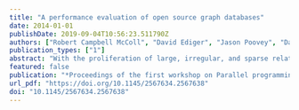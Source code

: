 ```yaml
---
title: "A performance evaluation of open source graph databases"
date: 2014-01-01
publishDate: 2019-09-04T10:56:23.511790Z
authors: ["Robert Campbell McColl", "David Ediger", "Jason Poovey", "Dan Campbell", "David A. Bader"]
publication_types: ["1"]
abstract: "With the proliferation of large, irregular, and sparse relational datasets, new storage and analysis platforms have arisen to fill gaps in performance and capability left by conventional approaches built on traditional database technologies and query languages. Many of these platforms apply graph structures and analysis techniques to enable users to ingest, update, query, and compute on the topological structure of the network represented as sets of edges relating sets of vertices. To store and process Facebook-scale datasets, software and algorithms must be able to support data sources with billions of edges, update rates of millions of updates per second, and complex analysis kernels. These platforms must provide intuitive interfaces that enable graph experts and novice programmers to write implementations of common graph algorithms. In this paper, we conduct a qualitative study and a performance comparison of 12 open source graph databases using four fundamental graph algorithms on networks containing up to 256 million edges.v"
featured: false
publication: "*Proceedings of the first workshop on Parallel programming for analytics applications, PPAA 2014, Orlando, Florida, USA, February 16, 2014*"
url_pdf: "https://doi.org/10.1145/2567634.2567638"
doi: "10.1145/2567634.2567638"
---
```



